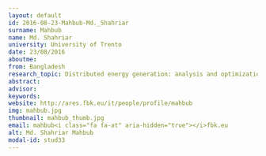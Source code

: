 ```yaml
---
layout: default 
id: 2016-08-23-Mahbub-Md._Shahriar
surname: Mahbub
name: Md. Shahriar
university: University of Trento
date: 23/08/2016
aboutme: 
from: Bangladesh
research_topic: Distributed energy generation: analysis and optimization tools 
abstract: 
advisor: 
keywords: 
website: http://ares.fbk.eu/it/people/profile/mahbub
img: mahbub.jpg
thumbnail: mahbub_thumb.jpg
email: mahbub<i class="fa fa-at" aria-hidden="true"></i>fbk.eu
alt: Md. Shahriar Mahbub
modal-id: stud33
---
```

